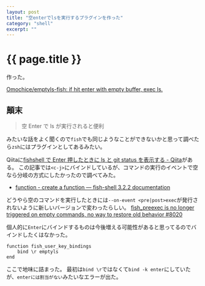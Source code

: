 ```yaml
---
layout: post
title: "空enterでlsを実行するプラグインを作った"
category: "shell"
excerpt: ""
---
```


# {{ page.title }}

作った。

[Omochice/emptyls-fish: if hit enter with empty buffer, exec ls.](https://github.com/Omochice/emptyls-fish)

## 顛末

> 空 Enter で ls が実行されると便利

みたいな話をよく聞くので`fish`でも同じようなことができないかと思って調べたら`zsh`にはプラグインとしてあるみたい。

Qiitaに[fishshell で Enter 押したときに ls と git status を表示する - Qiita](https://qiita.com/marcy_o/items/d51773cdd110d77cfdd8)がある。
この記事では`<c-j>`にバインドしているが、コマンドの実行のイベントで空なら分岐の方式にしたかったので調べてみた。

- [function - create a function — fish-shell 3.2.2 documentation](https://fishshell.com/docs/current/cmds/function.html)

どうやら空のコマンドを実行したときには`--on-event <pre|post>exec`が発行されないように新しいバージョンで変わったらしい。
[fish_preexec is no longer triggered on empty commands, no way to restore old behavior #8020](https://github.com/fish-shell/fish-shell/issues/8020)

個人的に`Enter`にバインドするものは今後増える可能性があると思ってるのでバインドしたくはなかった。

```fish
function fish_user_key_bindings
    bind \r emptyls
end
```

ここで地味に詰まった。
最初は`bind \r`ではなくて`bind -k enter`にしていたが、`enterには割当がない`みたいなエラーが出た。
